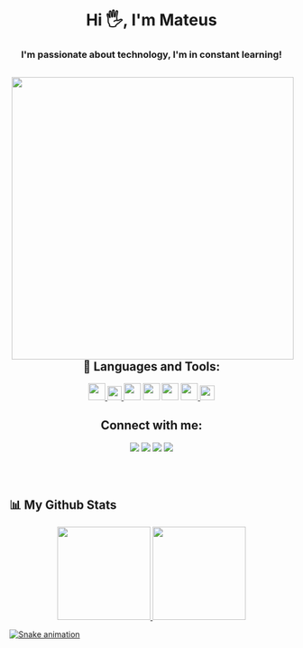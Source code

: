 <p align="center"></P
  <img src="https://readme-typing-svg.herokuapp.com/?lines=Welcome+to+my+GitHub+profile!&center=true&width=380&height=45">
</p>

<h1 align="center">Hi 🖐️,  I'm Mateus</h1>



<h3 align="center">I'm passionate about technology, I'm in constant learning!
</h3>





<div align="center" style="display: inline_block">
<img align="right" width="500px" src="https://github.com/MateusLucasDaSilva/MateusLucasDaSilva/assets/101568163/f0d3a4ef-51c9-4c6b-9eec-a52ccf9ec00d" />

## 🚀 Languages and Tools:
<p align="center"> 
    <a target="_blank" href="https://www.java.com" > <img src="https://img.icons8.com/color/48/000000/java-coffee-cup-logo.png" width="30" height="30"/> </a>
    <a href="#" target="_blank"> <img src="https://cdn.freebiesupply.com/logos/large/2x/eclipse-11-logo-png-transparent.png"  width="25" height="25"/> </a>
    <a href="https://code.visualstudio.com/docs" target="_blank"> <img src="https://images-wixmp-ed30a86b8c4ca887773594c2.wixmp.com/f/217d5ea0-623d-40b1-9b31-027b904a5f15/ddjrgww-846ce429-3b0d-4ad8-bf6d-ac52dfe48201.png?token=eyJ0eXAiOiJKV1QiLCJhbGciOiJIUzI1NiJ9.eyJzdWIiOiJ1cm46YXBwOjdlMGQxODg5ODIyNjQzNzNhNWYwZDQxNWVhMGQyNmUwIiwiaXNzIjoidXJuOmFwcDo3ZTBkMTg4OTgyMjY0MzczYTVmMGQ0MTVlYTBkMjZlMCIsIm9iaiI6W1t7InBhdGgiOiJcL2ZcLzIxN2Q1ZWEwLTYyM2QtNDBiMS05YjMxLTAyN2I5MDRhNWYxNVwvZGRqcmd3dy04NDZjZTQyOS0zYjBkLTRhZDgtYmY2ZC1hYzUyZGZlNDgyMDEucG5nIn1dXSwiYXVkIjpbInVybjpzZXJ2aWNlOmZpbGUuZG93bmxvYWQiXX0.G0SE64OMLNEGI8vXb21JRl13RMfER1VP8Kh2Ig3oJaQ" width="30" height="30"/></a> 
    <a href="http://linguagemc.com.br/" target="_blank"> <img src="https://img.icons8.com/color/48/000000/c-programming.png"  width="30" height="30"/></a> </a> 
    <a href="https://docs.microsoft.com/pt-br/cpp/cpp/?view=msvc-160" width="30" height="30" target="_blank"> <img src="https://img.icons8.com/color/48/000000/c-plus-plus-logo.png"width="30" height="30"/></a> </a> 
    <a href="https://pub.dev/" target="_blank"> <img src="https://cdn-images-1.medium.com/max/1200/1*5-aoK8IBmXve5whBQM90GA.png"  width="30" height="30"/> </a>  
     <a href="https://dart.dev/guides" target="_blank"> <img src="https://www.scottbrady91.com/img/logos/dart.svg"  width="26" height="26"/> </a> 
 
</p>

## Connect with me: 
 <a href="https://discordapp.com/users/513040817225465897/" target="_blank"><img src="https://img.shields.io/badge/Discord-7289DA?style=for-the-badge&logo=discord&logoColor=white" target="_blank"></a> 
  <a href = "https://mail.google.com/mail/u/0/?fs=1&tf=cm&source=mailto&to=MateusLukas505@gmail.com"><img src="https://img.shields.io/badge/-Gmail-%D14836?style=for-the-badge&logo=gmail&logoColor=white" target="_blank"></a>
   <a href="https://www.instagram.com/mateus_lukas_/" target="_blank"><img src="https://img.shields.io/badge/-Instagram-3f729b?style=for-the-badge&logo=instagram&logoColor=white" target="_blank"></a>
   <a href="https://www.linkedin.com/in/mateus-lucas-264376257/" target="_blank"><img src="https://img.shields.io/badge/-linkedin-0077B5?style=for-the-badge&logo=linkedin&logoColor=whait" target="_blank"></a>
</div>

<br>
<br>

## 📊 My Github Stats

<div align="center" style="display: inline_block">
  <a href="https://github.com/MateusLucasDaSilva">
  <img  height="165em" src="https://github-readme-stats.vercel.app/api?username=MateusLucasDaSilva&show_icons=true&theme=dracula&include_all_commits=true&count_private=true"/>
  <img  height="165em" src="https://github-readme-stats.vercel.app/api/top-langs/?username=MateusLucasDaSilva&layout=compact&langs_count=4&theme=dracula"/>
</div>

  
<div>     
      
  ![Snake animation](https://github.com/MateusLucasDaSilva/MateusLucasDaSilva/blob/output/github-contribution-grid-snake.svg)
  
</div> 


